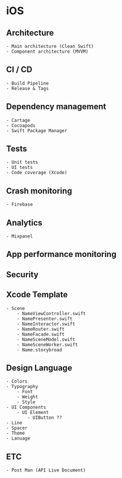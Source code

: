 # iOS
## Architecture
    - Main architecture (Clean Swift)
    - Component architecture (MVVM)
## CI / CD
    - Build Pipeline
    - Release & Tags
## Dependency management
    - Cartage
    - Cocoapods
    - Swift Package Manager
## Tests 
    - Unit tests
    - UI tests
    - Code coverage (Xcode)
## Crash monitoring
    - Firebase    
## Analytics
    - Mixpanel
## App performance monitoring
## Security
## Xcode Template
    - Scene
        - NameViewController.swift
        - NamePresenter.swift
        - NameInteractor.swift
        - NameRouter.swift
        - NameFacade.swift
        - NameSceneModel.swift
        - NameSceneWorker.swift
        - Name.storybroad
## Design Language
    - Colors
    - Typography 
        - Font
        - Weight
        - Style
    - UI Components
        - UI Element
            - UIButton ??
    - Line 
    - Spacer
    - Theme
    - Lanuage
## ETC 
    - Post Man (API Live Document)